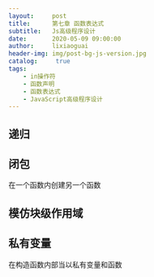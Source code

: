 ```yaml
---
layout:     post
title:      第七章 函数表达式
subtitle:   Js高级程序设计
date:       2020-05-09 09:00:00
author:     lixiaoguai
header-img: img/post-bg-js-version.jpg
catalog: 	 true
tags:
    - in操作符
    - 函数声明
    - 函数表达式
    - JavaScript高级程序设计
---
```


## 递归 ##

## 闭包 ##
在一个函数内创建另一个函数
## 模仿块级作用域 ##

## 私有变量 ##
在构造函数内部当以私有变量和函数
